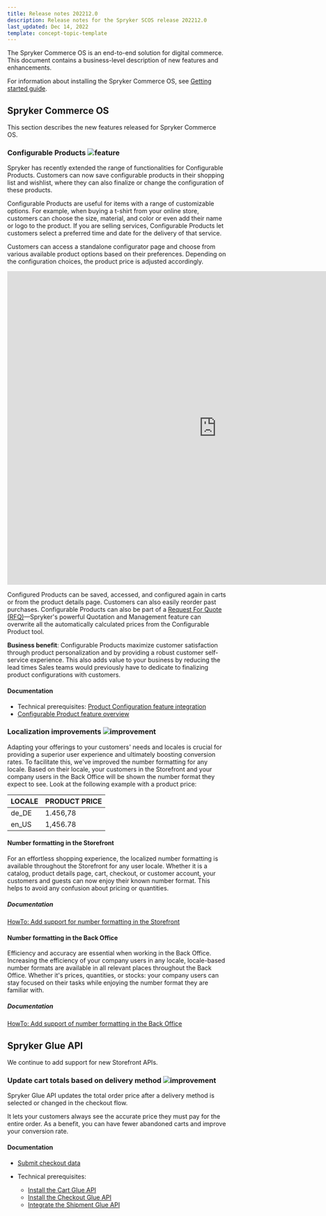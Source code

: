 ```yaml
---
title: Release notes 202212.0
description: Release notes for the Spryker SCOS release 202212.0
last_updated: Dec 14, 2022
template: concept-topic-template
---
```


The Spryker Commerce OS is an end-to-end solution for digital commerce. This document contains a business-level description of new features and enhancements.

For information about installing the Spryker Commerce OS, see [Getting started guide](/docs/scos/dev/developer-getting-started-guide.html).

## Spryker Commerce OS

This section describes the new features released for Spryker Commerce OS.

### Configurable Products <span class="inline-img">![feature](https://spryker.s3.eu-central-1.amazonaws.com/docs/scos/user/intro-to-spryker/releases/release-notes/feature.png)</span>

Spryker has recently extended the range of functionalities for Configurable Products. Customers can now save configurable products in their shopping list and wishlist, where they can also finalize or change the configuration of these products.

Configurable Products are useful for items with a range of customizable options. For example, when buying a t-shirt from your online store, customers can choose the size, material, and color or even add their name or logo to the product. If you are selling services, Configurable Products let customers select a preferred time and date for the delivery of that service.

Customers can access a standalone configurator page and choose from various available product options based on their preferences. Depending on the configuration choices, the product price is adjusted accordingly.

<iframe width="960" height="720" src="https://spryker.s3.eu-central-1.amazonaws.com/docs/scos/user/features/configurable-product-feature-overview/configurable-product-on-the-storefront.mp4" frameborder="0" allowfullscreen></iframe>

Configured Products can be saved, accessed, and configured again in carts or from the product details page. Customers can also easily reorder past purchases. Configurable Products can also be part of a [Request For Quote (RFQ)](/docs/pbc/all/request-for-quote/{{site.version}}/request-for-quote.html)—Spryker's powerful Quotation and Management feature can overwrite all the automatically calculated prices from the Configurable Product tool.

**Business benefit**: Configurable Products maximize customer satisfaction through product personalization and by providing a robust customer self-service experience. This also adds value to your business by reducing the lead times Sales teams would previously have to dedicate to finalizing product configurations with customers.

#### Documentation

* Technical prerequisites: [Product Configuration feature integration](/docs/scos/dev/feature-integration-guides/202212.0/product-configuration-feature-integration.html)
* [Configurable Product feature overview](/docs/scos/user/features/202204.0/configurable-product-feature-overview.html)

### Localization improvements <span class="inline-img">![improvement](https://spryker.s3.eu-central-1.amazonaws.com/docs/scos/user/intro-to-spryker/releases/release-notes/improvement.png)</span>

Adapting your offerings to your customers' needs and locales is crucial for providing a superior user experience and ultimately boosting conversion rates. To facilitate this, we've improved the number formatting for any locale. Based on their locale, your customers in the Storefront and your company users in the Back Office will be shown the number format they expect to see. Look at the following example with a product price:

| LOCALE | PRODUCT PRICE |
|---|---|
| de_DE | 1.456,78 |
| en_US | 1,456.78 |

#### Number formatting in the Storefront

For an effortless shopping experience, the localized number formatting is available throughout the Storefront for any user locale. Whether it is a catalog, product details page, cart, checkout, or customer account, your customers and guests can now enjoy their known number format. This helps to avoid any confusion about pricing or quantities.

##### Documentation

[HowTo: Add support for number formatting in the Storefront](/docs/scos/dev/tutorials-and-howtos/howtos/feature-howtos/data-imports/howto-add-support-for-number-formatting-in-the-storefront.html#prerequisites)


#### Number formatting in the Back Office
Efficiency and accuracy are essential when working in the Back Office. Increasing the efficiency of your company users in any locale, locale-based number formats are available in all relevant places throughout the Back Office. Whether it's prices, quantities, or stocks: your company users can stay focused on their tasks while enjoying the number format they are familiar with.

##### Documentation

[HowTo: Add support of number formatting in the Back Office](/docs/scos/dev/tutorials-and-howtos/howtos/feature-howtos/howto-add-support-of-number-formatting-in-the-back-office.html#prerequisites)


## Spryker Glue API

We continue to add support for new Storefront APIs.

### Update cart totals based on delivery method <span class="inline-img">![improvement](https://spryker.s3.eu-central-1.amazonaws.com/docs/scos/user/intro-to-spryker/releases/release-notes/improvement.png)</span>

Spryker Glue API updates the total order price after a delivery method is selected or changed in the checkout flow.

It lets your customers always see the accurate price they must pay for the entire order. As a benefit, you can have fewer abandoned carts and improve your conversion rate.

#### Documentation

* [Submit checkout data](/docs/pbc/all/cart-and-checkout/{{site.version}}/base-shop/manage-using-glue-api/check-out/submit-checkout-data.html)

* Technical prerequisites:
  * [Install the Cart Glue API](/docs/pbc/all/cart-and-checkout/{{site.version}}/base-shop/install-and-upgrade/install-glue-api/install-the-cart-glue-api.html)
  * [Install the Checkout Glue API](/docs/pbc/all/cart-and-checkout/{{site.version}}/base-shop/install-and-upgrade/install-glue-api/install-the-checkout-glue-api.html)
  * [Integrate the Shipment Glue API](/docs/pbc/all/carrier-management/{{site.version}}/base-shop/install-and-upgrade/install-the-shipment-glue-api.html)
